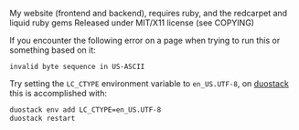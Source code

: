 My website (frontend and backend), requires ruby, and the redcarpet and liquid ruby gems
Released under MIT/X11 license (see COPYING)

If you encounter the following error on a page when trying to run this or something based on it:
```
invalid byte sequence in US-ASCII
```

Try setting the `LC_CTYPE` environment variable to `en_US.UTF-8`, on [duostack](http://duostack.com) this is accomplished with:
```bash
duostack env add LC_CTYPE=en_US.UTF-8
duostack restart
```

